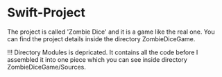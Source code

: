 # Swift-Project

The project is called 'Zombie Dice' and it is a game like the real one. You can find the project details inside the directory ZombieDiceGame.

!!! Directory Modules is depricated. It contains all the code before I assembled it into one piece which you can see inside directory ZombieDiceGame/Sources.
